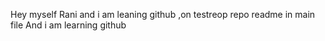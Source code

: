 Hey myself Rani and i am leaning github ,on testreop repo readme in main file
And i am learning github
